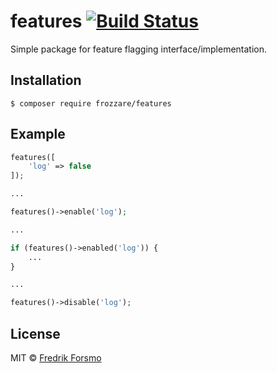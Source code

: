 # features [![Build Status](https://travis-ci.org/frozzare/php-features.svg?branch=master)](https://travis-ci.org/frozzare/php-features)

Simple package for feature flagging interface/implementation.

## Installation

```
$ composer require frozzare/features
```

## Example

```php
features([
    'log' => false
]);

...

features()->enable('log');

...

if (features()->enabled('log')) {
    ...
}

...

features()->disable('log');
```

## License

MIT © [Fredrik Forsmo](https://github.com/frozzare)

